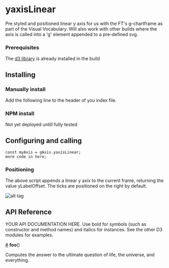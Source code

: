 # yaxisLinear

Pre styled and positioned linear y axis for us with the FT's g-chartframe as part of the Visual Vocabulary. Will also work with other builds where the axis is called into a 'g' element appended to a pre-defined svg.

### Prerequisites
The [d3 library](https://d3js.org/) is already installed in the build

## Installing
### Manually install

Add the following line to the header of you index file.

### NPM install
Not yet deployed untill fully tested

## Configuring and calling

```
const myAxis = gAxis.yaxisLinear;
more code in here;
```
### Positioning
The above script appends a linear y axix to the current frame, returning the value yLabelOffset. The 
ticks are positioned on the right by default.

![alt tag](https://github.com/ft-interactive/g-yaxislinear/images/initialPlot.png)



## API Reference

YOUR API DOCUMENTATION HERE. Use bold for symbols (such as constructor and method names) and italics for instances. See the other D3 modules for examples.

<a href="#foo" name="foo">#</a> <b>foo</b>()

Computes the answer to the ultimate question of life, the universe, and everything.
